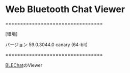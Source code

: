 # Web Bluetooth Chat Viewer

=================================

[環境]

バージョン 59.0.3044.0 canary (64-bit)

=================================

[BLEChat](https://github.com/code0-sh/iOS-BLE/tree/master/BLEChat)のViewer

